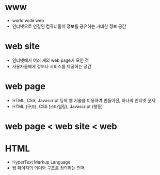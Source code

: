 # www
- world wide web
- 인터넷으로 연결된 컴퓨터들이 정보를 공유하는 거대한 정보 공간

# web site
- 인터넷에서 여러 개의 web page가 모인 것
- 사용자들에게 정보나 서비스를 제공하는 공간

# web page
- HTML, CSS, Javascript 등의 웹 기술을 이용하여 만들어진, 하나의 인터넷 문서
- HTML (구조), CSS (스타일링), Javascript (행동)

# web page < web site < web

# HTML
- HyperText Markup Language
- 웹 페이지의 의미와 구조를 정의하는 언어

